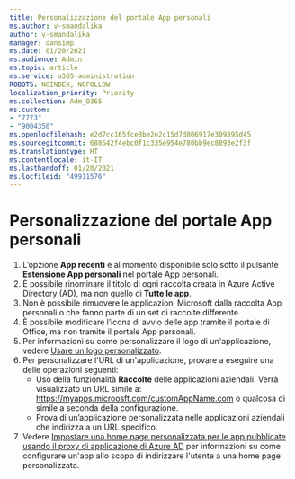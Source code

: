 ```yaml
---
title: Personalizzazione del portale App personali
ms.author: v-smandalika
author: v-smandalika
manager: dansimp
ms.date: 01/20/2021
ms.audience: Admin
ms.topic: article
ms.service: o365-administration
ROBOTS: NOINDEX, NOFOLLOW
localization_priority: Priority
ms.collection: Adm_O365
ms.custom:
- "7773"
- "9004350"
ms.openlocfilehash: e2d7cc165fce8be2e2c15d7d806917e309395d45
ms.sourcegitcommit: 688642f4ebc0f1c335e954e780bb9ec8893e2f3f
ms.translationtype: HT
ms.contentlocale: it-IT
ms.lasthandoff: 01/20/2021
ms.locfileid: "49911576"
---
```

# <a name="customize-myapps-portal"></a>Personalizzazione del portale App personali

1. L’opzione **App recenti** è al momento disponibile solo sotto il pulsante **Estensione App personali** nel portale App personali.
2. È possibile rinominare il titolo di ogni raccolta creata in Azure Active Directory (AD), ma non quello di **Tutte le app**.
3. Non è possibile rimuovere le applicazioni Microsoft dalla raccolta App personali o che fanno parte di un set di raccolte differente.
4. È possibile modificare l’icona di avvio delle app tramite il portale di Office, ma non tramite il portale App personali.
5. Per informazioni su come personalizzare il logo di un'applicazione, vedere [Usare un logo personalizzato](https://docs.microsoft.com/azure/active-directory/manage-apps/add-application-portal-configure#use-a-custom-logo).
6. Per personalizzare l'URL di un'applicazione, provare a eseguire una delle operazioni seguenti:
    - Uso della funzionalità **Raccolte** delle applicazioni aziendali. Verrà visualizzato un URL simile a: https://myapps.microosft.com/customAppName.com o qualcosa di simile a seconda della configurazione.
    - Prova di un’applicazione personalizzata nelle applicazioni aziendali che indirizza a un URL specifico.
7. Vedere [Impostare una home page personalizzata per le app pubblicate usando il proxy di applicazione di Azure AD](https://docs.microsoft.com/azure/active-directory/manage-apps/application-proxy-configure-custom-home-page) per informazioni su come configurare un'app allo scopo di indirizzare l'utente a una home page personalizzata.
